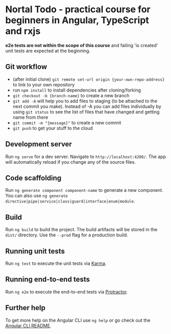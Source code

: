 # Nortal Todo - practical course for beginners in Angular, TypeScript and rxjs

**e2e tests are not within the scope of this course** and failing 'is created' unit tests are expected at the beginning.

## Git workflow

* (after initial clone) `git remote set-url origin {your-own-repo-address}` to link to your own repository
* run `npm install` to install dependencies after cloning/forking
* `git checkout -b {branch-name}` to create a new branch
* `git add -A` will help you to add files to staging (to be attached to the next commit you make). Instead of -A you can add files individually by using `git status` to see the list of files that have changed and getting name from there
* `git commit -m "{message}"` to create a new commit
* `git push` to get your stuff to the cloud

## Development server

Run `ng serve` for a dev server. Navigate to `http://localhost:4200/`. The app will automatically reload if you change any of the source files.

## Code scaffolding

Run `ng generate component component-name` to generate a new component. You can also use `ng generate directive|pipe|service|class|guard|interface|enum|module`.

## Build

Run `ng build` to build the project. The build artifacts will be stored in the `dist/` directory. Use the `--prod` flag for a production build.

## Running unit tests

Run `ng test` to execute the unit tests via [Karma](https://karma-runner.github.io).

## Running end-to-end tests

Run `ng e2e` to execute the end-to-end tests via [Protractor](http://www.protractortest.org/).

## Further help

To get more help on the Angular CLI use `ng help` or go check out the [Angular CLI README](https://github.com/angular/angular-cli/blob/master/README.md).
